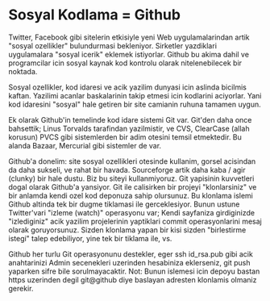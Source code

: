 # Sosyal Kodlama = Github

Twitter, Facebook gibi sitelerin etkisiyle yeni Web uygulamalarindan
artik "sosyal ozellikler" bulundurmasi bekleniyor. Sirketler
yazdiklari uygulamalara "sosyal icerik" eklemek istiyorlar.  Github bu
akima dahil ve programcilar icin sosyal kaynak kod kontrolu olarak
nitelenebilecek bir noktada.

Sosyal ozellikler, kod idaresi ve acik yazilim dunyasi icin aslinda
bicilmis kaftan. Yazilimi acanlar baskalarinin takip etmesi icin
kodlarini aciyorlar. Yani kod idaresini "sosyal" hale getiren bir site
camianin ruhuna tamamen uygun.

Ek olarak Github'in temelinde kod idare sistemi Git var. Git'den daha
once bahsettik; Linus Torvalds tarafindan yazilmistir, ve CVS,
ClearCase (allah korusun) PVCS gibi sistemlerden bir adim otesini
temsil etmektedir. Bu alanda Bazaar, Mercurial gibi sistemler de var.

Github'a donelim: site sosyal ozellikleri otesinde kullanim, gorsel
acisindan da daha sukseli, ve rahat bir havada. Sourceforge artik daha
kaba / agir (clunky) bir hale dustu. Biz bu siteyi kullanmiyoruz. Git
yapisinin kuvvetleri dogal olarak Github'a yansiyor. Git ile
calisirken bir projeyi "klonlarsiniz" ve bir anlamda kendi ozel kod
deponuza sahip olursunuz. Bu klonlama islemi Github altinda tek bir
dugme tiklamasi ile gerceklesiyor. Bunun ustune Twitter'vari "izleme
(watch)" operasyonu var; Kendi sayfaniza girdiginizde "izlediginiz"
acik yazilim projelerinin yaptiklari commit operasyonlarini mesaj
olarak goruyorsunuz. Sizden klonlama yapan bir kisi sizden
"birlestirme istegi" talep edebiliyor, yine tek bir tiklama ile, vs.

Github her turlu Git operasyonunu destekler, eger ssh id_rsa.pub gibi
acik anahtarinizi Admin secenekleri uzerinden hesabiniza eklerseniz,
git push yaparken sifre bile sorulmayacaktir. Not: Bunun islemesi icin
depoyu bastan https uzerinden degil git@github diye baslayan adresten
klonlamis olmaniz gerekir.







